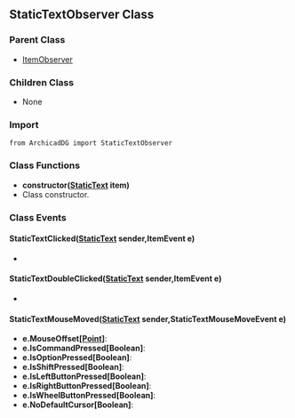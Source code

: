 ## StaticTextObserver Class

### Parent Class
* [ItemObserver](../m_item/Item_Observer.md)

### Children Class
* None

### Import
```
from ArchicadDG import StaticTextObserver
``` 

### Class Functions

* **constructor([StaticText](StaticText.md) item)**
* Class constructor.

### Class Events

#### StaticTextClicked([StaticText](StaticText.md) sender,ItemEvent e)
* 

#### StaticTextDoubleClicked([StaticText](StaticText.md) sender,ItemEvent e)
* 

#### StaticTextMouseMoved([StaticText](StaticText.md) sender,StaticTextMouseMoveEvent e)
* **e.MouseOffset[[Point](../Point.md)]**:
* **e.IsCommandPressed[Boolean]**:
* **e.IsOptionPressed[Boolean]**:
* **e.IsShiftPressed[Boolean]**:
* **e.IsLeftButtonPressed[Boolean]**:
* **e.IsRightButtonPressed[Boolean]**:
* **e.IsWheelButtonPressed[Boolean]**:
* **e.NoDefaultCursor[Boolean]**:

